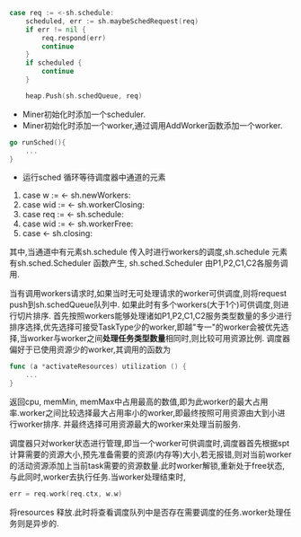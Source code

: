 ```go
case req := <-sh.schedule:
    scheduled, err := sh.maybeSchedRequest(req)
    if err != nil {
        req.respond(err)
        continue
    }
    if scheduled {
        continue
    }

    heap.Push(sh.schedQueue, req)
```


- Miner初始化时添加一个scheduler.
- Miner初始化时添加一个worker,通过调用AddWorker函数添加一个worker.
```go
go runSched(){
    ...
}
```
- 运行sched
循环等待调度器中通道的元素
1. case w := <- sh.newWorkers:
2. case wid := <- sh.workerClosing:
3. case req := <- sh.schedule:
4. case wid := <- sh.workerFree:
5. case <- sh.closing:


其中,当通道中有元素sh.schedule 传入时进行workers的调度,sh.schedule 元素有sh.sched.Scheduler 函数产生,
sh.sched.Scheduler 由P1,P2,C1,C2各服务调用.

当有调用workers请求时,如果当时无可处理请求的worker可供调度,则将request push到sh.schedQueue队列中.
如果此时有多个workers(大于1个)可供调度,则进行切片排序.
首先按照workers能够处理诸如P1,P2,C1,C2服务类型数量的多少进行排序选择,优先选择可接受TaskType少的worker,即越"专一"的worker会被优先选择,当worker与worker之间**处理任务类型数量**相同时,则比较可用资源比例.
调度器偏好于已使用资源少的worker,其调用的函数为
```go
func (a *activateResources) utilization () {
    ...
}
```
返回cpu, memMin, memMax中占用最高的数值,即为此worker的最大占用率.worker之间比较选择最大占用率小的worker,即最终按照可用资源由大到小进行worker排序.
并最终选择可用资源最大的worker来处理当前服务.



调度器只对worker状态进行管理,即当一个worker可供调度时,调度器首先根据spt计算需要的资源大小,预先准备需要的资源(内存等)大小,若无报错,则对当前worker的活动资源添加上当前task需要的资源数量.此时worker解锁,重新处于free状态,与此同时,worker去执行任务.当worker处理结束时,
```go
err = req.work(req.ctx, w.w)
```
将resources 释放.此时将查看调度队列中是否存在需要调度的任务.worker处理任务则是异步的.